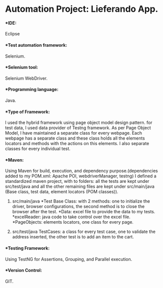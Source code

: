 # Automation Project: Lieferando App.

#### *IDE: 
Eclipse
#### *Test automation framework: 
Selenium.
#### *Selenium tool: 
Selenium WebDriver.
#### *Programming language: 
Java.
#### *Type of Framework: 
I used the hybrid framework using page object model design pattern. for test data, I used data provider of Testng framework.
As per Page Object Model, I have maintained a separate class for every webpage. Each webpage has a separate class and these class holds all the elements locators and methods 
with the actions on this elements. I also separate classes for every individual test.

#### *Maven: 
Using Maven for build, execution, and dependency purpose.(dependencies added to my POM.xml: Apache POI, webdriverManager, testng)
I defined a standardized maven project, with to folders: all the tests are kept under src/test/java and all the other remaining files are kept under src/main/java (Base class,
test data, element locators (POM classes)).

1) src/main/java
*Test Base Class: with 2 methods: one to initialize the driver, browser configurations, the second method is to close the browser after the test.
*Data: excel file to provide the data to my tests.
*excelReader: java code to take control over the excel file.
*PageObjects: elements locators, one class for every page.

2) src/test/java
TestCases: a class for every test case, one to validate the address inserted, the other test is to add an item to the cart.

#### *Testing Framework: 
Using TestNG for Assertions, Grouping, and Parallel execution.

#### *Version Control: 
GIT.


